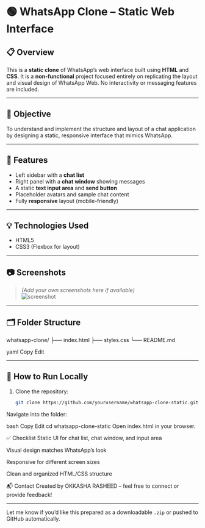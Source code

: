 # 🟢 WhatsApp Clone – Static Web Interface

## 📋 Overview
This is a **static clone** of WhatsApp’s web interface built using **HTML** and **CSS**. It is a **non-functional** project focused entirely on replicating the layout and visual design of WhatsApp Web. No interactivity or messaging features are included.

---

## 🎯 Objective
To understand and implement the structure and layout of a chat application by designing a static, responsive interface that mimics WhatsApp.

---

## 🧱 Features
- Left sidebar with a **chat list**
- Right panel with a **chat window** showing messages
- A static **text input area** and **send button**
- Placeholder avatars and sample chat content
- Fully **responsive** layout (mobile-friendly)

---

## 💡 Technologies Used
- HTML5
- CSS3 (Flexbox for layout)

---

## 📷 Screenshots
> *(Add your own screenshots here if available)*  
![screenshot](https://via.placeholder.com/800x400.png?text=WhatsApp+Clone+Static+UI)

---

## 🗂️ Folder Structure
whatsapp-clone/
├── index.html
├── styles.css
└── README.md

yaml
Copy
Edit

---

## 🚀 How to Run Locally
1. Clone the repository:
   ```bash
   git clone https://github.com/yourusername/whatsapp-clone-static.git
Navigate into the folder:

bash
Copy
Edit
cd whatsapp-clone-static
Open index.html in your browser.

✅ Checklist
 Static UI for chat list, chat window, and input area

 Visual design matches WhatsApp’s look

 Responsive for different screen sizes

 Clean and organized HTML/CSS structure

📬 Contact
Created by OKKASHA RASHEED – feel free to connect or provide feedback!


---

Let me know if you’d like this prepared as a downloadable `.zip` or pushed to GitHub automatically.
